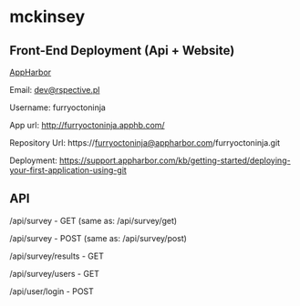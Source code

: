 # mckinsey

## Front-End Deployment (Api + Website)

[AppHarbor](https://appharbor.com)

Email:    dev@rspective.pl

Username: furryoctoninja

App url:	http://furryoctoninja.apphb.com/

Repository Url: https://furryoctoninja@appharbor.com/furryoctoninja.git

Deployment: https://support.appharbor.com/kb/getting-started/deploying-your-first-application-using-git

## API

/api/survey - GET (same as: /api/survey/get)

/api/survey - POST (same as: /api/survey/post)

/api/survey/results - GET

/api/survey/users - GET

/api/user/login - POST